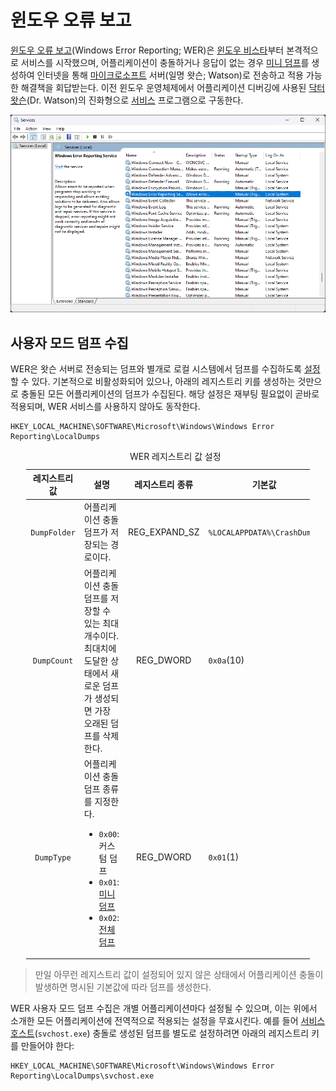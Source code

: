 # 윈도우 오류 보고
[윈도우 오류 보고](https://learn.microsoft.com/en-us/windows/win32/wer/windows-error-reporting)(Windows Error Reporting; WER)은 [윈도우 비스타](https://ko.wikipedia.org/wiki/윈도우_비스타)부터 본격적으로 서비스를 시작했으며, 어플리케이션이 충돌하거나 응답이 없는 경우 [미니 덤프](ko.Dump#미니-덤프)를 생성하여 인터넷을 통해 [마이크로소프트](https://www.microsoft.com) 서버(일명 왓슨; Watson)로 전송하고 적용 가능한 해결책을 회답받는다. 이전 윈도우 운영체제에서 어플리케이션 디버깅에 사용된 [닥터 왓슨](https://en.wikipedia.org/wiki/Dr._Watson_(debugger))(Dr. Watson)의 진화형으로 [서비스](Service.md) 프로그램으로 구동한다.

![Windows Error Reporting 서비스](./images/windows_error_reporting.png)

## 사용자 모드 덤프 수집
WER은 왓슨 서버로 전송되는 덤프와 별개로 로컬 시스템에서 덤프를 수집하도록 [설정](https://learn.microsoft.com/en-us/windows/win32/wer/collecting-user-mode-dumps)할 수 있다. 기본적으로 비활성화되어 있으나, 아래의 레지스트리 키를 생성하는 것만으로 충돌된 모든 어플리케이션의 덤프가 수집된다. 해당 설정은 재부팅 필요없이 곧바로 적용되며, WER 서비스를 사용하지 않아도 동작한다.

```terminal
HKEY_LOCAL_MACHINE\SOFTWARE\Microsoft\Windows\Windows Error Reporting\LocalDumps
```

<table style="width: 90%; margin: auto;">
<caption style="caption-side: top;">WER 레지스트리 값 설정</caption>
<colgroup><col style="width: 15%;"/><col style="width: 45%;"/><col style="width: 15%;"/><col style="width: 25%;"/></colgroup>
<thead><tr><th style="text-align: center;">레지스트리 값</th><th style="text-align: center;">설명</th><th style="text-align: center;">레지스트리 종류</th><th style="text-align: center;">기본값</th></tr></thead>
<tbody>
<tr><td style="text-align: center;"><code>DumpFolder</code></td><td>어플리케이션 충돌 덤프가 저장되는 경로이다.</td><td style="text-align: center;">REG_EXPAND_SZ</td><td><code>%LOCALAPPDATA%\CrashDumps</code></td></tr>
<tr><td style="text-align: center;"><code>DumpCount</code></td><td>어플리케이션 충돌 덤프를 저장할 수 있는 최대 개수이다. 최대치에 도달한 상태에서 새로운 덤프가 생성되면 가장 오래된 덤프를 삭제한다.</td><td style="text-align: center;">REG_DWORD</td><td><code>0x0a</code>(10)</td></tr>
<tr><td style="text-align: center;"><code>DumpType</code></td><td>어플리케이션 충돌 덤프 종류를 지정한다.<ul><li><code>0x00</code>: 커스텀 덤프</li><li><code>0x01</code>: <a href="Dump.md#미니-덤프">미니 덤프</a></li><li><code>0x02</code>: <a href="Dump.md#전체-덤프">전체 덤프</a></li></ul></td><td style="text-align: center;">REG_DWORD</td><td><code>0x01</code>(1)</td></tr>
</tbody>
</table>

> 만일 아무런 레지스트리 값이 설정되어 있지 않은 상태에서 어플리케이션 충돌이 발생하면 명시된 기본값에 따라 덤프를 생성한다.

WER 사용자 모드 덤프 수집은 개별 어플리케이션마다 설정될 수 있으며, 이는 위에서 소개한 모든 어플리케이션에 전역적으로 적용되는 설정을 무효시킨다. 예를 들어 [서비스 호스트](Service.md#서비스-호스트)(`svchost.exe`) 충돌로 생성된 덤프를 별도로 설정하려면 아래의 레지스트리 키를 만들어야 한다:

```terminal
HKEY_LOCAL_MACHINE\SOFTWARE\Microsoft\Windows\Windows Error Reporting\LocalDumps\svchost.exe
```
